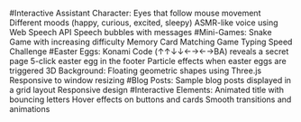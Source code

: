 #Interactive Assistant Character:
Eyes that follow mouse movement
Different moods (happy, curious, excited, sleepy)
ASMR-like voice using Web Speech API
Speech bubbles with messages
#Mini-Games:
Snake Game with increasing difficulty
Memory Card Matching Game
Typing Speed Challenge
#Easter Eggs:
Konami Code (↑↑↓↓←→←→BA) reveals a secret page
5-click easter egg in the footer
Particle effects when easter eggs are triggered
3D Background:
Floating geometric shapes using Three.js
Responsive to window resizing
#Blog Posts:
Sample blog posts displayed in a grid layout
Responsive design
#Interactive Elements:
Animated title with bouncing letters
Hover effects on buttons and cards
Smooth transitions and animations
